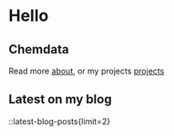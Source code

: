 # Hello

## Chemdata

Read more [about](/about), or my projects [projects](/projects)

## Latest on my blog

::latest-blog-posts{limit=2}